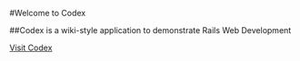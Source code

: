 #Welcome to Codex

##Codex is a wiki-style application to demonstrate Rails Web Development

[Visit Codex](#)
